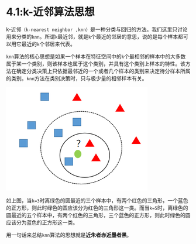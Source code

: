 # 4.1:k-近邻算法思想

k-近邻`（k-nearest neighbor ,knn）`是一种分类与回归的方法。我们这里只讨论用来分类的`knn`。所谓`k`最近邻，就是`k`个最近的邻居的意思，说的是每个样本都可以用它最近的`k`个邻居来代表。

`knn`算法的核心思想是如果一个样本在特征空间中的`k`个最相邻的样本中的大多数属于某一个类别，则该样本也属于这个类别，并具有这个类别上样本的特性。该方法在确定分类决策上只依据最邻近的一个或者几个样本的类别来决定待分样本所属的类别。`knn`方法在类别决策时，只与极少量的相邻样本有关。

![](knn1.jpg)

如上图，当`k=3`时离绿色的圆最近的三个样本中，有两个红色的三角形，一个蓝色的正方形，则此时绿色的圆应该分为红色的三角形这一类。而当`k=5`时，离绿色的圆最近的五个样本中，有两个红色的三角形，三个蓝色的正方形，则此时绿色的圆应该分为蓝色的正方形这一类。

用一句话来总结`knn`算法的思想就是**近朱者赤近墨者黑**。